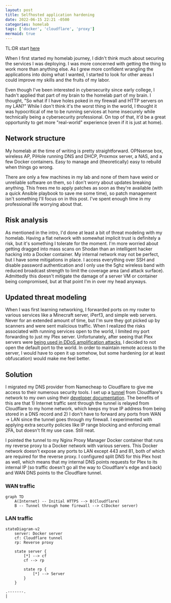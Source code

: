 ```yaml
---
layout: post
title: Selfhosted application hardening
date: 2022-06-15 22:21 -0500
categories: homelab
tags: ['docker', 'cloudflare', 'proxy']
mermaid: true
---
```


TL:DR start [here](#updated-threat-modeling)

When I first started my homelab journey, I didn't think much about securing the services I was deploying. I was more concerned with getting the thing to work more than anything else. As I grew more confident wrangling the applications into doing what I wanted, I started to look for other areas I could improve my skills and the fruits of my labor. 

Even though I've been interested in cybersecurity since early college, I hadn't applied that part of my brain to the homelab part of my brain. I thought, "So what if I have holes poked in my firewall and HTTP servers on my LAN?" While I don't think it's the worst thing in the world, I thought it was hypocritical of me to be running services at home insecurely while technically being a cybersecurity professional. On top of that, it'd be a great opportunity to get more "real-world" experience (even if it is just at home). 

## Network structure
My homelab at the time of writing is pretty straightforward. OPNsense box, wireless AP, PiHole running DNS and DHCP, Proxmox server, a NAS, and a few Docker containers. Easy to manage and (theoretically) easy to rebuild when things go wrong. 

There are only a few machines in my lab and none of them have weird or unreliable software on them, so I don't worry about updates breaking anything. This frees me to apply patches as soon as they're available (with a quick Ansible playbook to save me some time), so patch management isn't something I'll focus on in this post. I've spent enough time in my professional life worrying about that. 

## Risk analysis
As mentioned in the intro, I'd done at least a bit of threat modeling with my homelab. Having a flat network with somewhat implicit trust is definitely a risk, but it's something I tolerate for the moment. I'm more worried about getting dragged into mass scans on Shodan than an intelligent hacker hacking into a Docker container. My internal network may not be perfect, but I have some mitigations in place. I access everything over SSH and disable password authentication and I only use the 5ghz wireless band with reduced broadcast strength to limit the coverage area (and attack surface). Admittedly this doesn't mitigate the damage of a server VM or container being compromised, but at that point I'm in over my head anyways.

## Updated threat modeling
When I was first learning networking, I forwarded ports on my router to various services like a Minecraft server, iPerf3, and simple web servers. Never for an extended amount of time, but I'm sure they got picked up by scanners and were sent malicious traffic. When I realized the risks associated with running services open to the world, I limited my port forwarding to just my Plex server. Unfortunately, after seeing that Plex servers were [being used in DDoS amplification attacks](https://www.bitdefender.com/blog/hotforsecurity/ddos-services-use-plex-media-servers-amplify-attacks), I decided to not open the default port to the world. In order to maintain remote access to the server, I would have to open it up somehow, but some hardening (or at least obfuscation) would make me feel better. 

## Solution
I migrated my DNS provider from Namecheap to Cloudflare to give me access to their numerous security tools. I set up a [tunnel](https://developers.cloudflare.com/cloudflare-one/connections/connect-apps/) from Cloudflare's network to my own using their [developer documentation](https://developers.cloudflare.com/cloudflare-one/connections/connect-apps/install-and-setup/tunnel-guide#set-up-a-tunnel-locally-cli-setup). The benefits of this are that 1) Internet traffic sent through the tunnel is relayed from Cloudflare to my home network, which keeps my true IP address from being stored in a DNS record and 2) I don't have to forward any ports from WAN &#8594; LAN since the tunnel goes through my firewall. I experimented with applying extra security policies like IP range blocking and enforcing email 2FA, but doesn't fit my use case. Still neat.

I pointed the tunnel to my Nginx Proxy Manager Docker container that runs my reverse proxy to a Docker network with various servers. This Docker network doesn't expose any ports to LAN except 443 and 81, both of which are required for the reverse proxy. I configured split DNS for this Plex host as well, which means that my internal DNS points requests for Plex to its internal IP (so traffic doesn't go all the way to Cloudflare's edge and back) and WAN DNS points to the Cloudflare tunnel.

### WAN traffic
```mermaid
graph TD
    A(Internet) -- Initial HTTPS --> B(Cloudflare)
    B -- Tunnel through home firewall --> C(Docker server)  
```

### LAN traffic
```mermaid
stateDiagram-v2
    server: Docker server
    cf: Cloudflare tunnel
    rp: Reverse proxy

    state server {
        [*] --> cf
        cf --> rp

        state rp {
            [*] --> Server
        }
    }
```
```goat
.-------.
|   
```

